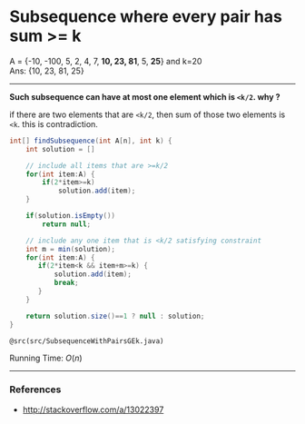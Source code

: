 # Subsequence where every pair has sum >= k 

A = {-10, -100, 5, 2, 4, 7, **10, 23, 81**, 5, **25**} and k=20  
Ans: {10, 23, 81, 25}

---

**Such subsequence can have at most one element which is `<k/2`. why ?**

if there are two elements that are `<k/2`, then sum of those two elements
is `<k`. this is contradiction.

```java
int[] findSubsequence(int A[n], int k) {
    int solution = []

    // include all items that are >=k/2
    for(int item:A) {
        if(2*item>=k)
            solution.add(item);
    }

    if(solution.isEmpty())
        return null;

    // include any one item that is <k/2 satisfying constraint
    int m = min(solution);
    for(int item:A) {
       if(2*item<k && item+m>=k) {
           solution.add(item);
           break;
       }
    }

    return solution.size()==1 ? null : solution;
}
```

`@src(src/SubsequenceWithPairsGEk.java)`

Running Time: $O(n)$

---

### References

* <http://stackoverflow.com/a/13022397>
